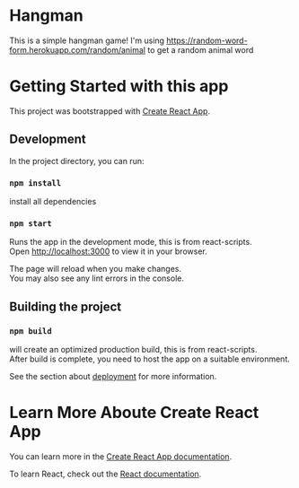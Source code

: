 # Hangman
This is a simple hangman game!
I'm using https://random-word-form.herokuapp.com/random/animal to get a random animal word

# Getting Started with this app
  This project was bootstrapped with [Create React App](https://github.com/facebook/create-react-app).
## Development
  In the project directory, you can run:
  ### `npm install` 
  install all dependencies
  ### `npm start` 
  Runs the app in the development mode, this is from react-scripts.\
  Open [http://localhost:3000](http://localhost:3000) to view it in your browser.

  The page will reload when you make changes.\
  You may also see any lint errors in the console.

## Building the project

  ### `npm build` 
  will create an optimized production build, this is from react-scripts.\
  After build is complete, you need to host the app on a suitable environment.

  See the section about [deployment](https://facebook.github.io/create-react-app/docs/deployment) for more information.


# Learn More Aboute Create React App

You can learn more in the [Create React App documentation](https://facebook.github.io/create-react-app/docs/getting-started).

To learn React, check out the [React documentation](https://reactjs.org/).

